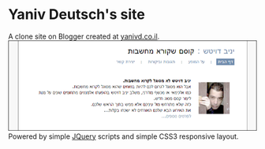 # Yaniv Deutsch's site

A clone site on Blogger created at <a href="http://www.yanivd.co.il" target="_blank">yanivd.co.il</a>.   
<a href="http://www.yanivd.co.il" target="_blank">
![Screenshot](https://raw.githubusercontent.com/alonrotem/yanivd.co.il/master/Screenshots/Final.png)</a>   
Powered by simple <a href="https://jquery.com/" target="_blank">JQuery</a> scripts and simple CSS3 responsive layout.